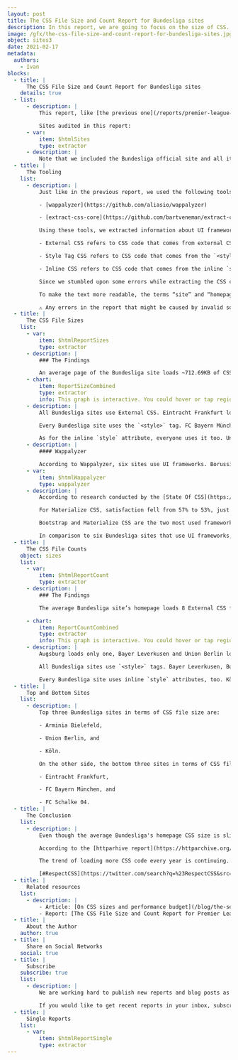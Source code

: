 ```yaml
---
layout: post
title: The CSS File Size and Count Report for Bundesliga sites
description: In this report, we are going to focus on the size of CSS. The aim of the report is to understand how much CSS code is needed to build a site.
image: /gfx/the-css-file-size-and-count-report-for-bundesliga-sites.jpg
object: sites3
date: 2021-02-17
metadata:
  authors:
    - Ivan
blocks:
  - title: |
      The CSS File Size and Count Report for Bundesliga sites
    details: true
  - list:
      - description: |
          This report, like [the previous one](/reports/premier-league-2021-02/), will focus on the size of CSS. We are going to find out how much CSS is needed to create a site.

          Sites audited in this report:
      - var:
          item: $htmlSites
          type: extractor
      - description: |
          Note that we included the Bundesliga official site and all its clubs.
  - title: |
      The Tooling
    list:
      - description: |
          Just like in the previous report, we used the following tools:

          - [wappalyzer](https://github.com/aliasio/wappalyzer)

          - [extract-css-core](https://github.com/bartveneman/extract-css-core)

          Using these tools, we extracted information about UI frameworks and the size of External CSS, Style tag CSS, and Inline CSS, where:

          - External CSS refers to CSS code that comes from external CSS files,

          - Style Tag CSS refers to CSS code that comes from the `<style>` tags, and

          - Inline CSS refers to CSS code that comes from the inline `style` attributes.

          Since we stumbled upon some errors while extracting the CSS code from these sites, like repetitive CSS files or `<style>` tags, we removed it from the report. The data collected might slightly differ from the actual data, but it is still close enough to get the “big picture” about CSS sizes.

          To make the text more readable, the terms “site” and “homepage” refer to the same thing: the site’s homepage.

          ⚠️ Any errors in the report that might be caused by invalid software are not deliberate and should be considered as such.
  - title: |
      The CSS File Sizes
    list:
      - var:
          item: $htmlReportSizes
          type: extractor
      - description: |
          ### The Findings

          An average page of the Bundesliga site loads ~712.69KB of CSS code. Compared to the Premier League report, that is 3.30% less CSS code. ~89.66% of the CSS code comes from the External CSS file, ~10% comes from the `<style>` tags, and ~0.34% comes from the inline `style` attributes. Compared to the Premier League report, an average Bundesliga site uses ~3.56% more External CSS, ~39.76% less CSS coming from the `<style>` tags, and ~3.54% less from inline `style` attributes.
      - chart:
          item: ReportSizeCombined
          type: extractor
          info: This graph is interactive. You could hover or tap regions to see extra information and enable or disable specific metrics by clicking on a label below the graph.
      - description: |
          All Bundesliga sites use External CSS. Eintracht Frankfurt loads almost 1.5MB, Borussia Mönchengladbach, FC Bayern München and Schalke 04 use about ~ 1MB.

          Every Bundesliga site uses the `<style>` tag. FC Bayern München loads the most CSS, 287KB. Following are Schalke 04 with 230.07KB, Hoffenheim with 229.08KB, and FC Köln with 229.01KB. Sites with the least `<style>` tag CSS code count only a few bytes, like Mainz 05 and Hertha.

          As for the inline `style` attribute, everyone uses it too. Union Berlin uses the most with 9.84KB, Arminia Bielefeld and SV Werder Bremen use half of that, and Köln uses the least, only 422B.
      - description: |
          #### Wappalyzer

          According to Wappalyzer, six sites use UI frameworks. Borussia Dortmund uses Materialize CSS. Hoffenheim, Freiburg, Hertha, Schalke 04, and Mainz 05 use Bootstrap.
      - var:
          item: $htmlWappalyzer
          type: wappalyzer
      - description: |
          According to research conducted by the [State Of CSS](https://2020.stateofcss.com/en-US/technologies/css-frameworks/), satisfaction with Bootstrap is declining. In 2019, 52% of respondents claimed they are satisfied, while the following year, the satisfaction dropped to 48%. Interest in Bootstrap in both years is held by 17% of all respondents. Usage fell from 87% to 86% within one year, and awareness ratio rankings for both years are 100%.

          For Materialize CSS, satisfaction fell from 57% to 53%, just like the interest fell from 37% to 29%. The usage has increased from 30% to 33%, just like the awareness increased from 72% to 76%.

          Bootstrap and Materialize CSS are the two most used frameworks, and Bundesliga sites follow the statistics here.

          In comparison to six Bundesliga sites that use UI frameworks, only three Premier League sites use them. Since there are 19 sites in the Bundesliga report compared to 21 Premier League sites, we could see that Bundesliga sites rely on UI frameworks more heavily.
  - title: |
      The CSS File Counts
    object: sizes
    list:
      - var:
          item: $htmlReportCount
          type: extractor
      - description: |
          ### The Findings

          The average Bundesliga site’s homepage loads 8 External CSS files, 5 `<style>` tags, and 30 `style` attributes.

      - chart:
          item: ReportCountCombined
          type: extractor
          info: This graph is interactive. You could hover or tap regions to see extra information and enable or disable specific metrics by clicking on a label below the graph.
      - description: |
          Augsburg loads only one, Bayer Leverkusen and Union Berlin load two, while the Bundesliga site loads 40 External CSS files.

          All Bundesliga sites use `<style>` tags. Bayer Leverkusen, Borussia Mönchengladbach, Eintracht Frankfurt, Mainz 05 and Hertha use a single `<style>` tag. The Bundesliga site loads 39 `<style>` tags, and the second largest in the group is FC Bayern München with 16 `<style>` tags. Other clubs range from 2 to 8 `<style>` tags.

          Every Bundesliga site uses inline `style` attributes, too. Köln, Stuttgart, and Wolfsburg use only a few `style` attributes, Arminia Bielefeld and SV Werder Bremen use about 60 `style` attributes, while Union Berlin uses as many as 154 `style` attributes.
  - title: |
      Top and Bottom Sites
    list:
      - description: |
          Top three Bundesliga sites in terms of CSS file size are:

          - Arminia Bielefeld,

          - Union Berlin, and

          - Köln.

          On the other side, the bottom three sites in terms of CSS file size are:

          - Eintracht Frankfurt,

          - FC Bayern München, and

          - FC Schalke 04.
  - title: |
      The Conclusion
    list:
      - description: |
          Even though the average Bundesliga's homepage CSS size is slightly lighter than the average Premier League's homepage CSS size, it is still too big.

          According to the [httparhive report](https://httparchive.org/reports/page-weight#bytesCss), the sum of transfer size kilobytes of all external stylesheets requested by the page for median desktop is 73.3KB, while the median mobile is 68.7KB. If we look at the last three years, CSS file size increased more than 30%.

          The trend of loading more CSS code every year is continuing. With modern technologies like CSS Grid and CSS Variables that should take over CSS frameworks, one might expect a different outcome. We certainly hope that will be the case in the following years.

          [#RespectCSS](https://twitter.com/search?q=%23RespectCSS&src=typed_query)
  - title: |
      Related resources
    list:
      - description: |
          - Article: [On CSS sizes and performance budget](/blog/the-second-css-report-about-css-file-sizes-and-file-count/)
          - Report: [The CSS File Size and Count Report for Premier League sites](/reports/premier-league-2021-02/)
  - title: |
      About the Author
    author: true
  - title: |
      Share on Social Networks
    social: true
  - title: |
      Subscribe
    subscribe: true
    list:
      - description: |
          We are working hard to publish new reports and blog posts as soon as possible.

          If you would like to get recent reports in your inbox, subscribe here!
  - title: |
      Single Reports
    list:
      - var:
          item: $htmlReportSingle
          type: extractor
---
```

